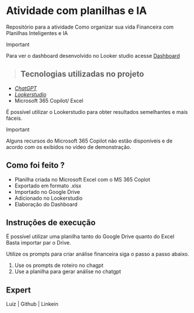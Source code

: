 # Atividade com planilhas e IA  
Repositório para a atividade Como organizar sua vida Financeira com Planilhas Inteligentes e IA

> [!IMPORTANT]
> Para ver o dashboard desenvolvido no Looker studio acesse
> [Dashboard](https://lookerstudio.google.com/reporting/cbfd22e2-fda4-468c-afa4-6d68483dbcb5)

> ## Tecnologias utilizadas no projeto  
- [_ChatGPT_](https://chatgpt.com)
- [_Lookerstudio_](https://lookerstudio.google.com/)
- Microsoft 365 Copilot/ Excel
  
É possível utilizar o Lookerstudio para obter resultados semelhantes e mais fáceis.  

> [!IMPORTANT]
> Alguns recursos do Microsoft 365 Copilot não estão disponíveis e de acordo com os exibidos no vídeo de demonstração.
  
## Como foi feito ?
- Planilha criada no Microsoft Excel com o MS 365 Coplot
- Exportado em formato .xlsx
- Importado no Google Drive
- Adicionado no Lookerstudio
- Elaboração do Dashboard


## Instruções de execução
É possível utilizar uma planilha tanto do Google Drive quanto do Excel  
Basta importar par o Drive.

Utilize os prompts para criar análise financeira siga o passo a passo abaixo.

1. Use os prompts de roteiro no chagpt
2. Use a planilha para gerar análise no chatgpt

## Expert  

Luiz   | Github | Linkein
